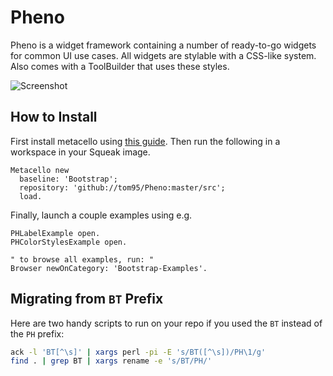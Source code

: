 # Pheno

Pheno is a widget framework containing a number of ready-to-go widgets for common UI use cases. All widgets are stylable with a CSS-like system. Also comes with a ToolBuilder that uses these styles.

![Screenshot](https://raw.githubusercontent.com/tom95/Pheno/master/screenshots/Screenshot.png)

## How to Install
First install metacello using [this guide](https://github.com/Metacello/metacello#squeak). Then run the following in a workspace in your Squeak image.

```smalltalk
Metacello new
  baseline: 'Bootstrap';
  repository: 'github://tom95/Pheno:master/src';
  load.
```

Finally, launch a couple examples using e.g.
```smalltalk
PHLabelExample open.
PHColorStylesExample open.

" to browse all examples, run: "
Browser newOnCategory: 'Bootstrap-Examples'.
```

## Migrating from `BT` Prefix
Here are two handy scripts to run on your repo if you used the `BT` instead of the `PH` prefix:
```bash
ack -l 'BT[^\s]' | xargs perl -pi -E 's/BT([^\s])/PH\1/g'
find . | grep BT | xargs rename -e 's/BT/PH/'
```
